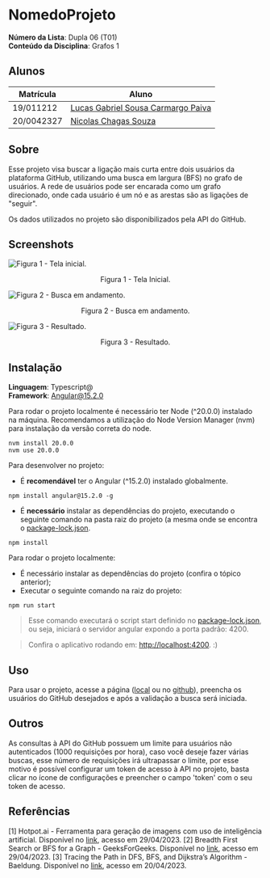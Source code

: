 # NomedoProjeto

**Número da Lista**: Dupla 06 (T01)<br>
**Conteúdo da Disciplina**: Grafos 1<br>

## Alunos

| Matrícula  | Aluno                                                                   |
|------------|-------------------------------------------------------------------------|
| 19/011212  | [Lucas Gabriel Sousa Carmargo Paiva](https://github.com/lucasgabriel-2) |
| 20/0042327 | [Nicolas Chagas Souza](https://github.com/nszchagas)                    |

## Sobre

Esse projeto visa buscar a ligação mais curta entre dois usuários da plataforma GitHub, utilizando uma busca em largura (BFS) no grafo de usuários. A rede de usuários pode ser encarada como um grafo direcionado, onde cada usuário é um nó e as arestas são as ligações de "seguir". 

Os dados utilizados no projeto são disponibilizados pela API do GitHub. 


## Screenshots



![Figura 1 - Tela inicial.](./assets/tela-inicial.png)
<div style="text-align:center">Figura 1 - Tela Inicial.</div>


![Figura 2 - Busca em andamento.](./assets/busca.png)
<div style="text-align:center">Figura 2 - Busca em andamento.</div>

![Figura 3 - Resultado.](./assets/resultado.png)
<div style="text-align:center">Figura 3 - Resultado.</div>

## Instalação

**Linguagem**: Typescript@<br>
**Framework**: Angular@15.2.0<br>

Para rodar o projeto localmente é necessário ter Node (^20.0.0) instalado na máquina. Recomendamos a utilização do Node Version Manager (nvm) para instalação da versão correta do node. 

```shell
nvm install 20.0.0
nvm use 20.0.0
```

Para desenvolver no projeto:

- É **recomendável** ter o Angular (^15.2.0) instalado globalmente.

```shell
npm install angular@15.2.0 -g
```

- É **necessário** instalar as dependências do projeto, executando o seguinte comando na pasta raiz do projeto (a mesma onde se encontra o [package-lock.json](./package-lock.json).

```shell
npm install 
```

Para rodar o projeto localmente: 

- É necessário instalar as dependências do projeto (confira o tópico anterior);
- Executar o seguinte comando na raiz do projeto: 

```shell
npm run start 
```

> Esse comando executará o script start definido no [package-lock.json](./package-lock.json), ou seja, iniciará o servidor angular expondo a porta padrão: 4200.

> Confira o aplicativo rodando em: [http://localhost:4200](http://localhost:4200). :)


## Uso

Para usar o projeto, acesse a página ([local](http://localhost:4200) ou no [github](https://projeto-de-algoritmos.github.io/Grafos1_GitBacon/)), preencha os usuários do GitHub desejados e após a validação a busca será iniciada. 

## Outros

As consultas à API do GitHub possuem um limite para usuários não autenticados (1000 requisições por hora), caso você deseje fazer várias buscas, esse número de requisições irá ultrapassar o limite, por esse motivo é possível configurar um token de acesso à API no projeto, basta clicar no ícone de configurações e preencher o campo 'token' com o seu token de acesso.  


## Referências

[1] Hotpot.ai - Ferramenta para geração de imagens com uso de inteligência artificial. Disponível no [link](https://hotpot.ai/), acesso em 29/04/2023.
[2] Breadth First Search or BFS for a Graph - GeeksForGeeks. Disponível no [link](https://www.geeksforgeeks.org/breadth-first-search-or-bfs-for-a-graph/), acesso em 29/04/2023.
[3] Tracing the Path in DFS, BFS, and Dijkstra’s Algorithm - Baeldung. Disponível no [link](https://www.baeldung.com/cs/dfs-vs-bfs-vs-dijkstra), acesso em 20/04/2023.

